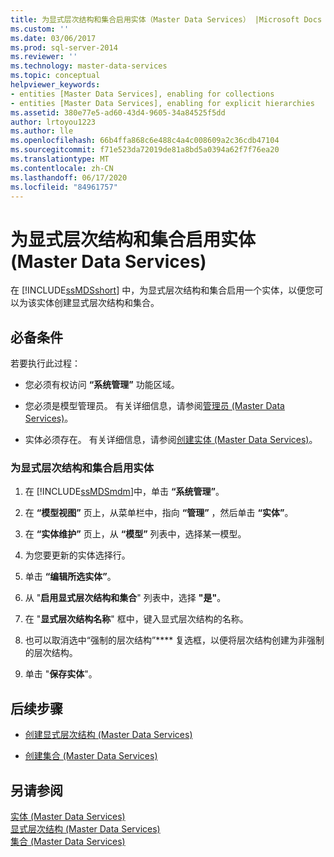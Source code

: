 ```yaml
---
title: 为显式层次结构和集合启用实体（Master Data Services） |Microsoft Docs
ms.custom: ''
ms.date: 03/06/2017
ms.prod: sql-server-2014
ms.reviewer: ''
ms.technology: master-data-services
ms.topic: conceptual
helpviewer_keywords:
- entities [Master Data Services], enabling for collections
- entities [Master Data Services], enabling for explicit hierarchies
ms.assetid: 380e77e5-ad60-43d4-9605-34a84525f5dd
author: lrtoyou1223
ms.author: lle
ms.openlocfilehash: 66b4ffa868c6e488c4a4c008609a2c36cdb47104
ms.sourcegitcommit: f71e523da72019de81a8bd5a0394a62f7f76ea20
ms.translationtype: MT
ms.contentlocale: zh-CN
ms.lasthandoff: 06/17/2020
ms.locfileid: "84961757"
---
```

# <a name="enable-an-entity-for-explicit-hierarchies-and-collections-master-data-services"></a>为显式层次结构和集合启用实体 (Master Data Services)
  在 [!INCLUDE[ssMDSshort](../includes/ssmdsshort-md.md)] 中，为显式层次结构和集合启用一个实体，以便您可以为该实体创建显式层次结构和集合。  
  
## <a name="prerequisites"></a>必备条件  
 若要执行此过程：  
  
-   您必须有权访问 **“系统管理”** 功能区域。  
  
-   您必须是模型管理员。 有关详细信息，请参阅[管理员 &#40;Master Data Services&#41;](administrators-master-data-services.md)。  
  
-   实体必须存在。 有关详细信息，请参阅[创建实体 (Master Data Services)](../../2014/master-data-services/create-an-entity-master-data-services.md)。  
  
### <a name="to-enable-an-entity-for-explicit-hierarchies-and-collections"></a>为显式层次结构和集合启用实体  
  
1.  在 [!INCLUDE[ssMDSmdm](../includes/ssmdsmdm-md.md)]中，单击 **“系统管理”**。  
  
2.  在 **“模型视图”** 页上，从菜单栏中，指向 **“管理”** ，然后单击 **“实体”**。  
  
3.  在 **“实体维护”** 页上，从 **“模型”** 列表中，选择某一模型。  
  
4.  为您要更新的实体选择行。  
  
5.  单击 **“编辑所选实体”**。  
  
6.  从 "**启用显式层次结构和集合**" 列表中，选择 **"是"**。  
  
7.  在 "**显式层次结构名称**" 框中，键入显式层次结构的名称。  
  
8.  也可以取消选中“强制的层次结构”**** 复选框，以便将层次结构创建为非强制的层次结构。  
  
9. 单击 "**保存实体**"。  
  
## <a name="next-steps"></a>后续步骤  
  
-   [创建显式层次结构 (Master Data Services)](../../2014/master-data-services/create-an-explicit-hierarchy-master-data-services.md)  
  
-   [创建集合 (Master Data Services)](../../2014/master-data-services/create-a-collection-master-data-services.md)  
  
## <a name="see-also"></a>另请参阅  
 [实体 &#40;Master Data Services&#41;](../../2014/master-data-services/entities-master-data-services.md)   
 [显式层次结构 &#40;Master Data Services&#41;](../../2014/master-data-services/explicit-hierarchies-master-data-services.md)   
 [集合 (Master Data Services)](../../2014/master-data-services/collections-master-data-services.md)  
  
  
